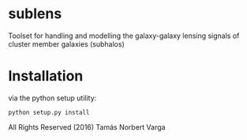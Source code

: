 # sublens
Toolset for handling and modelling the galaxy-galaxy lensing signals of cluster member galaxies (subhalos)


# Installation

via the python setup utility:

```
python setup.py install
```


All Rights Reserved (2016) Tamás Norbert Varga
